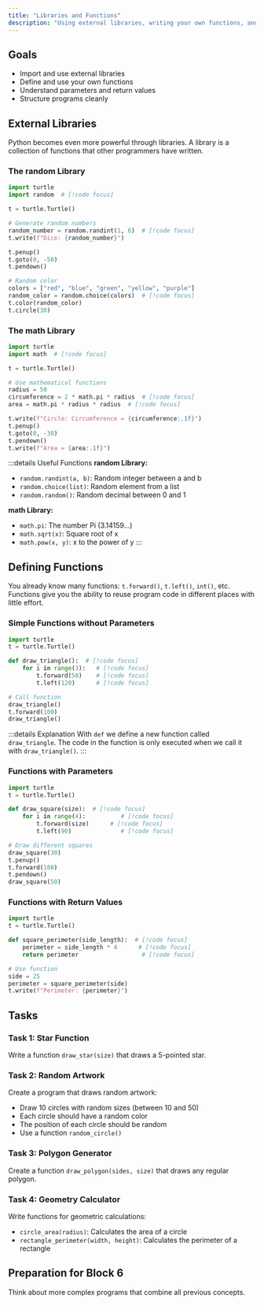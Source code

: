 ```yaml
---
title: "Libraries and Functions"
description: "Using external libraries, writing your own functions, and structuring programs."
---
```


## Goals
- Import and use external libraries
- Define and use your own functions
- Understand parameters and return values
- Structure programs cleanly

## External Libraries

Python becomes even more powerful through libraries. A library is a collection of functions that other programmers have written.

### The random Library

```python
import turtle
import random  # [!code focus]

t = turtle.Turtle()

# Generate random numbers
random_number = random.randint(1, 6)  # [!code focus]
t.write(f"Dice: {random_number}")

t.penup()
t.goto(0, -50)
t.pendown()

# Random color
colors = ["red", "blue", "green", "yellow", "purple"]
random_color = random.choice(colors)  # [!code focus]
t.color(random_color)
t.circle(30)
```

### The math Library

```python
import turtle
import math  # [!code focus]

t = turtle.Turtle()

# Use mathematical functions
radius = 50
circumference = 2 * math.pi * radius  # [!code focus]
area = math.pi * radius * radius  # [!code focus]

t.write(f"Circle: Circumference = {circumference:.1f}")
t.penup()
t.goto(0, -30)
t.pendown()
t.write(f"Area = {area:.1f}")
```

:::details Useful Functions
**random Library:**
- `random.randint(a, b)`: Random integer between a and b
- `random.choice(list)`: Random element from a list
- `random.random()`: Random decimal between 0 and 1

**math Library:**  
- `math.pi`: The number Pi (3.14159...)
- `math.sqrt(x)`: Square root of x
- `math.pow(x, y)`: x to the power of y
:::

## Defining Functions

You already know many functions: `t.forward()`, `t.left()`, `int()`, etc. Functions give you the ability to reuse program code in different places with little effort.

### Simple Functions without Parameters

```python
import turtle
t = turtle.Turtle()

def draw_triangle():  # [!code focus]
    for i in range(3):   # [!code focus]
        t.forward(50)    # [!code focus]
        t.left(120)      # [!code focus]

# Call function
draw_triangle()
t.forward(100)
draw_triangle()
```

:::details Explanation
With `def` we define a new function called `draw_triangle`. The code in the function is only executed when we call it with `draw_triangle()`.
:::

### Functions with Parameters

```python
import turtle
t = turtle.Turtle()

def draw_square(size):  # [!code focus]
    for i in range(4):          # [!code focus]
        t.forward(size)      # [!code focus]
        t.left(90)              # [!code focus]

# Draw different squares
draw_square(30)
t.penup()
t.forward(100)
t.pendown()
draw_square(50)
```

### Functions with Return Values

```python
import turtle
t = turtle.Turtle()

def square_perimeter(side_length):  # [!code focus]
    perimeter = side_length * 4      # [!code focus]
    return perimeter                  # [!code focus]

# Use function
side = 25
perimeter = square_perimeter(side)
t.write(f"Perimeter: {perimeter}")
```

## Tasks

### Task 1: Star Function
Write a function `draw_star(size)` that draws a 5-pointed star.

### Task 2: Random Artwork
Create a program that draws random artwork:
- Draw 10 circles with random sizes (between 10 and 50)
- Each circle should have a random color
- The position of each circle should be random
- Use a function `random_circle()`

### Task 3: Polygon Generator
Create a function `draw_polygon(sides, size)` that draws any regular polygon.

### Task 4: Geometry Calculator
Write functions for geometric calculations:
- `circle_area(radius)`: Calculates the area of a circle
- `rectangle_perimeter(width, height)`: Calculates the perimeter of a rectangle

## Preparation for Block 6
Think about more complex programs that combine all previous concepts.
